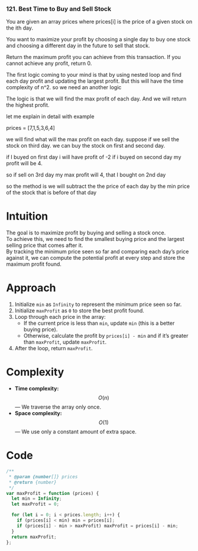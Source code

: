 ### 121. Best Time to Buy and Sell Stock

You are given an array prices where prices[i] is the price of a given stock on the ith day.

You want to maximize your profit by choosing a single day to buy one stock and choosing a different day in the future
to sell that stock.

Return the maximum profit you can achieve from this transaction. If you cannot achieve any profit, return 0.

The first logic coming to your mind is that by using nested loop and find each day profit and updating the largest profit. But this will have the time complexity of n^2. so we need an another logic

The logic is that we will find the max profit of each day. And we will return the highest profit.

let me explain in detail with example

prices = [7,1,5,3,6,4]

we will find what will the max profit on each day.
suppose if we sell the stock on third day.
we can buy the stock on first and second day.

if I buyed on first day i will have profit of -2
if i buyed on second day my profit will be 4.

so if sell on 3rd day my max profit will 4, that I bought on 2nd day

so the method is we will subtract the the price of each day by the min price of the stock that is before of that day

# Intuition

The goal is to maximize profit by buying and selling a stock once.  
To achieve this, we need to find the smallest buying price and the largest selling price that comes after it.  
By tracking the minimum price seen so far and comparing each day’s price against it, we can compute the potential profit at every step and store the maximum profit found.

# Approach

1. Initialize `min` as `Infinity` to represent the minimum price seen so far.
2. Initialize `maxProfit` as `0` to store the best profit found.
3. Loop through each price in the array:
   - If the current price is less than `min`, update `min` (this is a better buying price).
   - Otherwise, calculate the profit by `prices[i] - min` and if it’s greater than `maxProfit`, update `maxProfit`.
4. After the loop, return `maxProfit`.

# Complexity

- **Time complexity:** $$O(n)$$ — We traverse the array only once.
- **Space complexity:** $$O(1)$$ — We use only a constant amount of extra space.

# Code

```javascript
/**
 * @param {number[]} prices
 * @return {number}
 */
var maxProfit = function (prices) {
  let min = Infinity;
  let maxProfit = 0;

  for (let i = 0; i < prices.length; i++) {
    if (prices[i] < min) min = prices[i];
    if (prices[i] - min > maxProfit) maxProfit = prices[i] - min;
  }
  return maxProfit;
};
```
